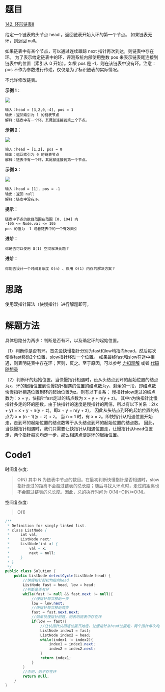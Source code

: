 # 题目

[142. 环形链表II](https://leetcode.cn/problems/linked-list-cycle-ii/)

给定一个链表的头节点  head ，返回链表开始入环的第一个节点。 如果链表无环，则返回 null。

如果链表中有某个节点，可以通过连续跟踪 next 指针再次到达，则链表中存在环。 为了表示给定链表中的环，评测系统内部使用整数 pos 来表示链表尾连接到链表中的位置（索引从 0 开始）。如果 pos 是 -1，则在该链表中没有环。注意：pos 不作为参数进行传递，仅仅是为了标识链表的实际情况。

不允许修改链表。

**示例 1：**

![](https://assets.leetcode.com/uploads/2018/12/07/circularlinkedlist.png)

``` 
输入：head = [3,2,0,-4], pos = 1
输出：返回索引为 1 的链表节点
解释：链表中有一个环，其尾部连接到第二个节点。
```

**示例 2：**

![](https://assets.leetcode-cn.com/aliyun-lc-upload/uploads/2018/12/07/circularlinkedlist_test2.png)

``` 
输入：head = [1,2], pos = 0
输出：返回索引为 0 的链表节点
解释：链表中有一个环，其尾部连接到第一个节点。
```

**示例 3：**

![](https://assets.leetcode-cn.com/aliyun-lc-upload/uploads/2018/12/07/circularlinkedlist_test3.png)

``` 
输入：head = [1], pos = -1
输出：返回 null
解释：链表中没有环。
```

**提示：**

``` 
链表中节点的数目范围在范围 [0, 104] 内
-105 <= Node.val <= 105
pos 的值为 -1 或者链表中的一个有效索引
```

**进阶：**

``` 
你是否可以使用 O(1) 空间解决此题？
```

**进阶：**
``` 
你能否设计一个时间复杂度 O(n) 、仅用 O(1) 内存的解决方案？
```
# 思路
使用双指针算法（快慢指针）进行解题即可。

# 解题方法
具体思路分为两步：判断是否有环，以及确定环的起始位置。

（1）判断你是否有环。首先设快慢指针分别为fast和low均指向head，然后每次使得fast移动2个位置，slow指针移动一个位置。
如果最终fast和slow在途中相遇，则表明链表中存在环；否则，反之。至于原因，可以参考 [力扣题解](https://leetcode.cn/problems/linked-list-cycle-ii/solutions/441131/huan-xing-lian-biao-ii-by-leetcode-solution/) 或者 [代码随想录](https://programmercarl.com/0142.%E7%8E%AF%E5%BD%A2%E9%93%BE%E8%A1%A8II.html#%E6%80%9D%E8%B7%AF)

（2）判断环的起始位置。当快慢指针相遇时，设从头结点到环的起始位置的结点为x，环的起始位置到快慢指针相遇的位置的结点数为y，剩余的一段，即结点数快慢指针相遇位置到环的起始位置为z。则有以下关系：
慢指针slow走过的结点数为：x + y，快指针fast走过的结点数为 x + y + n(y + z)。
其中n为快指针比慢指针多走的环的圈数。由于快指针的速度是慢指针的两倍，所以有以下关系：2(x + y) = x + y + n(y + z)。即x + y = n(y + z)， 因此从头结点到环的起始位置的结点为 x = (n - 1)(y + z) + z。
当 n = 1 时，有 x = z。即快指针从相遇位置开始走，走到环的起始位置的结点数等于从头结点到环的起始位置的结点数。
因此，当快慢指针相遇时，我们只需要让快指针从相遇位置走，让慢指针从head位置走，两个指针每次均走一步，那么相遇点便是环的起始位置。

# Code1

时间复杂度:
>O(N)   其中 N 为链表中节点的数目。在最初判断快慢指针是否相遇时，slow 指针走过的距离不会超过链表的总长度；随后寻找入环点时，走过的距离也不会超过链表的总长度。因此，总的执行时间为 O(N)+O(N)=O(N)。

空间复杂度:
> O(1)


```Java
/**
 * Definition for singly-linked list.
 * class ListNode {
 *     int val;
 *     ListNode next;
 *     ListNode(int x) {
 *         val = x;
 *         next = null;
 *     }
 * }
 */
public class Solution {
    public ListNode detectCycle(ListNode head) {
        //快慢指针起初均指向head
        ListNode fast = head, low = head;
        //判断是否有环
        while(fast != null && fast.next != null){
            //慢指针每次移动一步
            low = low.next;
            //快指针每次移动两步
            fast = fast.next.next;
            //如果快慢指针相遇，则表明链表中存在环
            if(low == fast){
                //让快指针从相遇位置开始走，让慢指针从head位置走，两个指针每次均走一步，那么相遇点便是环的起始位置
                ListNode index1 = fast;
                ListNode index2 = head;
                while(index1 != index2){
                    index1 = index1.next;
                    index2 = index2.next;
                }
                return index1;
            }
        }
        //否则，则不存在环
        return null;
    }
}
```